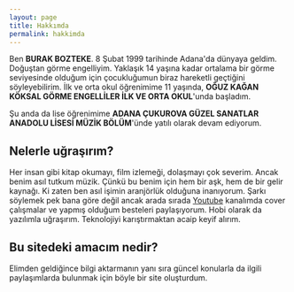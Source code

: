 ```yaml
---
layout: page
title: Hakkımda
permalink: hakkimda
---
```


Ben **BURAK BOZTEKE**. 8 Şubat 1999 tarihinde Adana'da dünyaya geldim. Doğuştan görme engelliyim. Yaklaşık 14 yaşına kadar ortalama bir görme seviyesinde olduğum için çocukluğumun biraz hareketli geçtiğini söyleyebilirim.
İlk ve orta okul öğrenimime 11 yaşında, **OĞUZ KAĞAN KÖKSAL GÖRME ENGELLİLER İLK VE ORTA OKUL**'unda başladım.

Şu anda da lise öğrenimime **ADANA ÇUKUROVA GÜZEL SANATLAR ANADOLU LİSESİ MÜZİK BÖLÜM**'ünde yatılı olarak devam ediyorum.

## Nelerle uğraşırım?

Her insan gibi kitap okumayı, film izlemeği, dolaşmayı çok severim.
Ancak benim asıl tutkum müzik.
Çünkü bu benim için hem bir aşk, hem de bir gelir kaynağı.
Ki zaten ben asıl işimin aranjörlük olduğuna inanıyorum. Şarkı söylemek pek bana göre değil ancak arada sırada [Youtube](https://www.youtube.com/channel/UCBEqQ9YawJF74VkDdcToOcQ) kanalımda cover çalışmalar ve yapmış olduğum besteleri paylaşıyorum.
Hobi olarak da yazılımla uğraşırım. Teknolojiyi karıştırmaktan acaip keyif alırım.

## Bu sitedeki amacım nedir?

Elimden geldiğince bilgi aktarmanın yanı sıra güncel konularla da ilgili paylaşımlarda bulunmak için böyle bir site oluşturdum.
